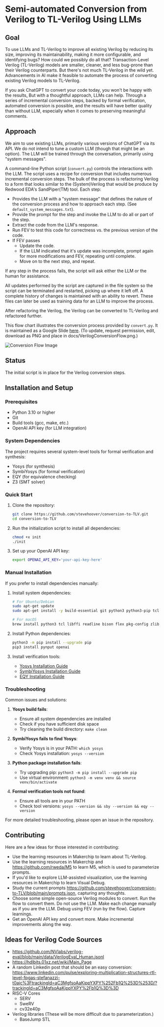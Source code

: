 # Semi-automated Conversion from Verilog to TL-Verilog Using LLMs

## Goal

To use LLMs and TL-Verilog to improve all existing Verilog by reducing its size, improving its maintainability, making it more configurable, and identifying bugs? How could we possibly do all that? Transaction-Level Verilog (TL-Verilog) models are smaller, cleaner, and less bug-prone than their Verilog counterparts. But there's not much TL-Verilog in the wild yet. Advancements in AI make it feasible to automate the process of converting existing Verilog models to TL-Verilog.

If you ask ChatGPT to convert your code today, you won't be happy with the results[.](https://gitlab.com/rweda/Makerchip-public) But with a thoughtful approach, LLMs can help. Through a series of incremental conversion steps, backed by formal verification, automated conversion is possible, and the results will have better quality than without LLM, especially when it comes to preserving meaningful comments.

## Approach

We aim to use existing LLMs, primarily various versions of ChatGPT via its API. We do not intend to tune a custom LLM (though that might be an option). The LLM will be trained through the conversation, primarily using "system messages".

A command-line Python script (`convert.py`) controls the interactions with the LLM. The script uses a recipe for conversion that includes numerous incremental conversion steps. The bulk of the process is refactoring Verilog to a form that looks similar to the (System)Verilog that would be produce by Redwood EDA's SandPiper(TM) tool. Each step:

- Provides the LLM with a "system message" that defines the nature of the conversion process and how to approach each step. (See `default_system_messages.txt`).
- Provide the prompt for the step and invoke the LLM to do all or part of the step.
- Extract the code from the LLM's response.
- Run FEV to test this code for correctness vs. the previous version of the code.
- If FEV passes
  - Update the code.
  - If the LLM indicated that it's update was incomplete, prompt again for more modifications and FEV, repeating until complete.
  - Move on to the next step, and repeat.

If any step in the process fails, the script will ask either the LLM or the human for assistance.

All updates performed by the script are captured in the file system so the script can be terminated and restarted, picking up where it left off. A complete history of changes is maintained with an ability to revert. These files can later be used as training data for an LLM to improve the process.

After refactoring the Verilog, the Verilog can be converted to TL-Verilog and refactored further.

This flow chart illustrates the conversion process provided by `convert.py`. It is maintained as a Google Slide [here](https://docs.google.com/presentation/d/1DrzpY_SHGRrRTwy-Qn1yxRMDGkBcj451uwVKhUJ295I/edit?usp=sharing). (To update, request permission, edit, download as PNG and place in docs/VerilogConversionFlow.png.)

![Conversion Flow Image](./docs/VerilogConversionFlow.png)

## Status

The initial script is in place for the Verilog conversion steps.

## Installation and Setup

### Prerequisites

- Python 3.10 or higher
- Git
- Build tools (gcc, make, etc.)
- OpenAI API key (for LLM integration)

### System Dependencies

The project requires several system-level tools for formal verification and synthesis:

- Yosys (for synthesis)
- SymbiYosys (for formal verification)
- EQY (for equivalence checking)
- Z3 (SMT solver)

### Quick Start

1. Clone the repository:
   ```bash
   git clone https://github.com/stevehoover/conversion-to-TLV.git
   cd conversion-to-TLV
   ```

2. Run the initialization script to install all dependencies:
   ```bash
   chmod +x init
   ./init
   ```

3. Set up your OpenAI API key:
   ```bash
   export OPENAI_API_KEY='your-api-key-here'
   ```

### Manual Installation

If you prefer to install dependencies manually:

1. Install system dependencies:
   ```bash
   # For Ubuntu/Debian
   sudo apt-get update
   sudo apt-get install -y build-essential git python3 python3-pip tcl-dev libffi-dev libreadline-dev bison flex pkg-config zlib1g-dev graphviz
   
   # For macOS
   brew install python3 tcl libffi readline bison flex pkg-config zlib graphviz
   ```

2. Install Python dependencies:
   ```bash
   python3 -m pip install --upgrade pip
   pip3 install pynput openai
   ```

3. Install verification tools:
   - [Yosys Installation Guide](https://github.com/YosysHQ/yosys#building-from-source)
   - [SymbiYosys Installation Guide](https://github.com/YosysHQ/SymbiYosys#building-from-source)
   - [EQY Installation Guide](https://github.com/YosysHQ/eqy#building-from-source)

### Troubleshooting

Common issues and solutions:

1. **Yosys build fails**:
   - Ensure all system dependencies are installed
   - Check if you have sufficient disk space
   - Try cleaning the build directory: `make clean`

2. **SymbiYosys fails to find Yosys**:
   - Verify Yosys is in your PATH: `which yosys`
   - Check Yosys installation: `yosys --version`

3. **Python package installation fails**:
   - Try upgrading pip: `python3 -m pip install --upgrade pip`
   - Use virtual environment: `python3 -m venv venv && source venv/bin/activate`

4. **Formal verification tools not found**:
   - Ensure all tools are in your PATH
   - Check tool versions: `yosys --version && sby --version && eqy --version`

For more detailed troubleshooting, please open an issue in the repository.

## Contributing

Here are a few ideas for those interested in contributing:

- Use the learning resources in Makerchip to learn about TL-Verilog.
- Use the learning resources in Makerchip and https://github.com/rweda/M5 to learn M5, which is used to parameterize prompts.
- If you'd like to explore LLM-assisted visualization, use the learning resources in Makerchip to learn Visual Debug.
- Study the current prompts https://github.com/stevehoover/conversion-to-TLV/blob/main/prompts.json, capturing any thoughts.
- Choose some simple open-source Verilog modules to convert. Run the flow to convert them. Do not use the LLM. Make each change manually as if you are the LLM. Debug using FEV (run by the flow). Capture learnings.
- Get an OpenAI API key and convert more. Make incremental improvements along the way.

## Ideas for Verilog Code Sources

- https://github.com/NVlabs/verilog-eval/blob/main/data/VerilogEval_Human.jsonl
- https://hdlbits.01xz.net/wiki/Main_Page
- A random Linkedin post that should be an easy conversion: https://www.linkedin.com/pulse/exploring-multiplication-structures-rtl-level-fpgas-stefanazzi-t0ajc%3FtrackingId=aC3MgfsoAaKippYXPY%252Fb1Q%253D%253D/?trackingId=aC3MgfsoAaKippYXPY%2Fb1Q%3D%3D
- RISC-V Cores
  - SERV
  - SweRV
  - cv32e40p
- Verilog libraries (These will be more difficult due to parameterization.)
  - BaseJump STL